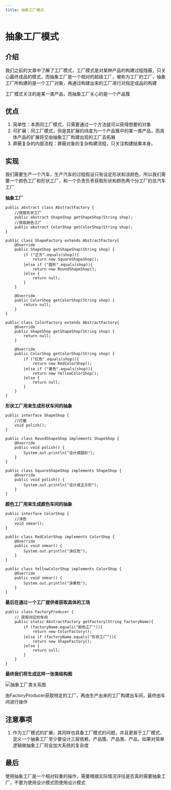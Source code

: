 ```yaml
---
title: 抽象工厂模式
---
```


# 抽象工厂模式

## 介绍

我们之前的文章中了解了工厂模式，工厂模式是对某种产品的构建过程隐蔽，只关心最终成品的模式，而抽象工厂是一个相对的超级工厂，被称为工厂的工厂，抽象工厂所构建的是一个工厂对象，再通过构建出来的工厂进行对指定成品的构建

工厂模式关注的是某一类产品，而抽象工厂关心的是一个产品簇

## 优点

1. 简单性：本质同工厂模式，只需要通过一个方法就可以获得想要的对象
2. 可扩展：同工厂模式，但是其扩展的纬度为一个产品簇中的某一类产品，而具体产品的扩展将交由抽象工厂构建出现的工厂去拓展
3. 屏蔽复杂的内部流程：屏蔽对象的复杂构建流程，只关注构建结果本身。

## 实现

我们需要生产一个汽车，生产汽车的过程假设只有设定形状和涂颜色，所以我们需要一个颜色工厂和形状工厂，和一个负责负责获取形状和颜色两个分工厂的总汽车工厂

**抽象工厂**

```java:no-line-numbers
public abstract class AbstractFactory {
    //获取形状工厂
    public abstract ShapeShop getShapeShop(String shop);
    //获取颜色工厂
    public abstract ColorShop getColorShop(String shop);
}
```

<CodeGroup>
<CodeGroupItem title="形状工厂">

```java:no-line-numbers
public class ShapeFactory extends AbstractFactory{
    @Override
    public ShapeShop getShapeShop(String shop) {
        if ("正方".equals(shop)){
            return new SquareShapeShop();
        }else if ("圆形".equals(shop)){
            return new RoundShapeShop();
        }else {
            return null;
        }
    }

    @Override
    public ColorShop getColorShop(String shop) {
        return null;
    }
}
```

</CodeGroupItem>
<CodeGroupItem title="颜色工厂">

```java:no-line-numbers
public class ColorFactory extends AbstractFactory{
    @Override
    public ShapeShop getShapeShop(String shop) {
        return null;
    }

    @Override
    public ColorShop getColorShop(String shop) {
        if ("红色".equals(shop)){
            return new RedColorShop();
        }else if ("黄色".equals(shop)){
            return new YellowColorShop();
        }else {
            return null;
        }
    }
}
```

</CodeGroupItem>
</CodeGroup>

**形状工厂用来生成形状车间的抽象**

```java:no-line-numbers
public interface ShapeShop {
    //打磨
    void polish();
}

```

<CodeGroup>
<CodeGroupItem title="圆形车间">

```java:no-line-numbers
public class RoundShapeShop implements ShapeShop {
    @Override
    public void polish() {
        System.out.println("设计成圆形");
    }
}
```

</CodeGroupItem>
<CodeGroupItem title="正方形车间">

```java:no-line-numbers
public class SquareShapeShop implements ShapeShop {
    @Override
    public void polish() {
        System.out.println("设计成正方形");
    }
}
```

</CodeGroupItem>
</CodeGroup>

**颜色工厂用来生成颜色车间的抽象**

```java:no-line-numbers
public interface ColorShop {
    //涂色
    void smear();
}
```

<CodeGroup>
<CodeGroupItem title="红色车间">

```java:no-line-numbers
public class RedColorShop implements ColorShop {
    @Override
    public void smear() {
        System.out.println("涂红色");
    }
}
```

</CodeGroupItem>
<CodeGroupItem title="黄色车间">

```java:no-line-numbers
public class YellowColorShop implements ColorShop {
    @Override
    public void smear() {
        System.out.println("涂黄色");
    }
}
```

</CodeGroupItem>
</CodeGroup>

**最后在通过一个工厂提供者获取具体的工场**

```java:no-line-numbers
public class FactoryProducer {
    // 获取对应的车间
    public static AbstractFactory getFactory(String factoryName){
        if (factoryName.equals("颜色工厂")){
            return new ColorFactory();
        }else if (factoryName.equals("形状工厂")){
            return new ShapeFactory();
        }else {
            return null;
        }
    }
}
```

**最终我们将生成这样一张类结构图**

![抽象工厂类关系图](/images/设计模式/抽象工厂类关系图.png)

由FactoryProducer获取特定的工厂，再由生产出来的工厂构建出车间，最终由车间进行操作

## 注意事项

1. 作为工厂模式的扩展，其同样也具备工厂模式的问题，并且更甚于工厂模式，定义一个抽象工厂至少要设计三层依赖，产品簇、产品类、产品，如果对简单逻辑做抽象工厂将会加大系统的复杂度

## 最后

使用抽象工厂是一个相对较重的操作，需要根据实际情况评估是否真的需要抽象工厂，不要为使用设计模式而使用设计模式